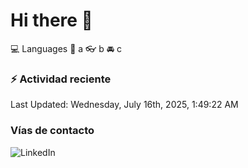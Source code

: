# Hi there 👋

:computer: Languages
:pencil: a
:eyeglasses: b
:oncoming_automobile: c

### :zap: Actividad reciente
<!--RECENT_ACTIVITY:start-->
<!--RECENT_ACTIVITY:end-->
<!--RECENT_ACTIVITY:last_update-->
Last Updated: Wednesday, July 16th, 2025, 1:49:22 AM
<!--RECENT_ACTIVITY:last_update_end-->

### Vías de contacto

![LinkedIn](https://www.linkedin.com/in/irving-hernández-226846205/)

